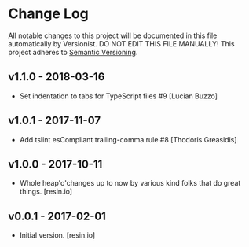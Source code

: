 # Change Log

All notable changes to this project will be documented in this file
automatically by Versionist. DO NOT EDIT THIS FILE MANUALLY!
This project adheres to [Semantic Versioning](http://semver.org/).

## v1.1.0 - 2018-03-16

* Set indentation to tabs for TypeScript files #9 [Lucian Buzzo]

## v1.0.1 - 2017-11-07

* Add tslint esCompliant trailing-comma rule #8 [Thodoris Greasidis]

## v1.0.0 - 2017-10-11

* Whole heap'o'changes up to now by various kind folks that do great things. [resin.io]

## v0.0.1 - 2017-02-01

* Initial version. [resin.io]
